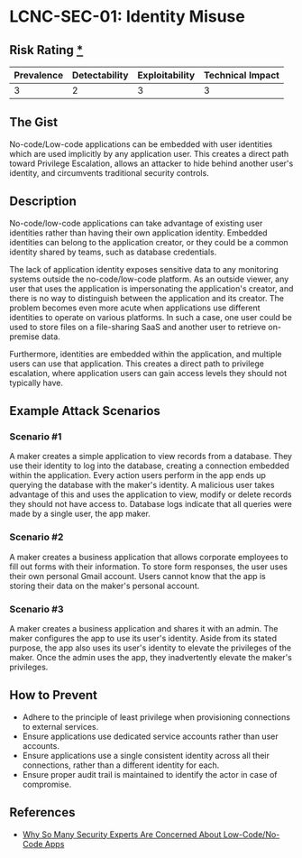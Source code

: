 # LCNC-SEC-01: Identity Misuse

## Risk Rating [*](https://owasp.org/www-project-top-ten/2017/Note_About_Risks)

| Prevalence | Detectability | Exploitability | Technical Impact |
| --- | --- | --- | --- |
| 3 | 2 | 3 | 3 |

## The Gist

No-code/Low-code applications can be embedded with user identities which are used implicitly by any application user. 
This creates a direct path toward Privilege Escalation, allows an attacker to hide behind another user's identity, and circumvents traditional security controls.

## Description

No-code/low-code applications can take advantage of existing user identities rather than having their own application identity.
Embedded identities can belong to the application creator, or they could be a common identity shared by teams, such as database credentials.

The lack of application identity exposes sensitive data to any monitoring systems outside the no-code/low-code platform.
As an outside viewer, any user that uses the application is impersonating the application's creator, and there is no way to distinguish between the application and its creator.
The problem becomes even more acute when applications use different identities to operate on various platforms. In such a case, one user could be used to store files on a file-sharing SaaS and another user to retrieve on-premise data.

Furthermore, identities are embedded within the application, and multiple users can use that application. This creates a direct path to privilege escalation, where application users can gain access levels they should not typically have.

## Example Attack Scenarios

### Scenario #1

A maker creates a simple application to view records from a database.
They use their identity to log into the database, creating a connection embedded within the application.
Every action users perform in the app ends up querying the database with the maker's identity.
A malicious user takes advantage of this and uses the application to view, modify or delete records they should not have access to.
Database logs indicate that all queries were made by a single user, the app maker.

### Scenario #2

A maker creates a business application that allows corporate employees to fill out forms with their information.
To store form responses, the user uses their own personal Gmail account.
Users cannot know that the app is storing their data on the maker's personal account.

### Scenario #3

A maker creates a business application and shares it with an admin.
The maker configures the app to use its user's identity.
Aside from its stated purpose, the app also uses its user's identity to elevate the privileges of the maker.
Once the admin uses the app, they inadvertently elevate the maker's privileges. 

## How to Prevent

- Adhere to the principle of least privilege when provisioning connections to external services.
- Ensure applications use dedicated service accounts rather than user accounts.
- Ensure applications use a single consistent identity across all their connections, rather than a different identity for each. 
- Ensure proper audit trail is maintained to identify the actor in case of compromise.

## References

- [Why So Many Security Experts Are Concerned About Low-Code/No-Code Apps](https://www.darkreading.com/dr-tech/why-so-many-security-experts-are-concerned-about-low-code-no-code-apps)
